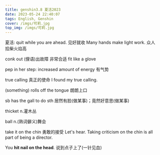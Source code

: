 ```yaml
---
title: genshin3.8 夏活2023
date: 2023-05-24 22:40:07
tags: English, Genshin
cover: /imgs/可莉.jpg
top_img: /imgs/可莉.jpg
---
```


夏活:
quit while you are ahead. 见好就收
Many hands make light work. 众人拾柴火焰高

conk out (俚语)出故障
非常合适 fit like a glove

pep in her step: increased amount of energy 有气势

true calling 真正的使命
I found my true calling.

(something) rolls off the tongue 朗朗上口

sb has the gall to do sth 居然有脸(做某事)；竟然好意思(做某事)

thicket n.灌木丛

ball n.(熟词僻义)舞会

take it on the chin 勇敢的接受
Let's hear. Taking criticism on the chin is all part of being a director.

You **hit nail on the head**. 说到点子上了(一针见血)





